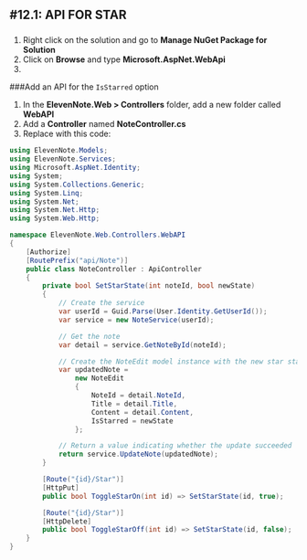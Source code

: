 #12.1: API FOR STAR
---
###
1. Right click on the solution and go to **Manage NuGet Package for Solution**
2. Click on **Browse** and type **Microsoft.AspNet.WebApi**
3. 



###Add an API for the `IsStarred` option
1. In the **ElevenNote.Web > Controllers** folder, add a new folder called **WebAPI**
2. Add a **Controller** named **NoteController.cs**
3. Replace with this code:

```cs
using ElevenNote.Models;
using ElevenNote.Services;
using Microsoft.AspNet.Identity;
using System;
using System.Collections.Generic;
using System.Linq;
using System.Net;
using System.Net.Http;
using System.Web.Http;

namespace ElevenNote.Web.Controllers.WebAPI
{
    [Authorize]
    [RoutePrefix("api/Note")]
    public class NoteController : ApiController
    {
        private bool SetStarState(int noteId, bool newState)
        {
            // Create the service
            var userId = Guid.Parse(User.Identity.GetUserId());
            var service = new NoteService(userId);

            // Get the note
            var detail = service.GetNoteById(noteId);

            // Create the NoteEdit model instance with the new star state
            var updatedNote =
                new NoteEdit
                {
                    NoteId = detail.NoteId,
                    Title = detail.Title,
                    Content = detail.Content,
                    IsStarred = newState
                };

            // Return a value indicating whether the update succeeded
            return service.UpdateNote(updatedNote);
        }

        [Route("{id}/Star")]
        [HttpPut]
        public bool ToggleStarOn(int id) => SetStarState(id, true);

        [Route("{id}/Star")]
        [HttpDelete]
        public bool ToggleStarOff(int id) => SetStarState(id, false);
    }
}
```

 